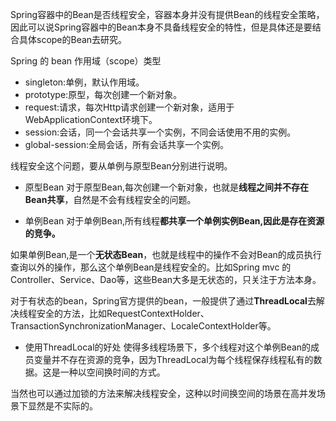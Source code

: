 Spring容器中的Bean是否线程安全，容器本身并没有提供Bean的线程安全策略，因此可以说Spring容器中的Bean本身不具备线程安全的特性，但是具体还是要结合具体scope的Bean去研究。

Spring 的 bean 作用域（scope）类型

- singleton:单例，默认作用域。
- prototype:原型，每次创建一个新对象。
- request:请求，每次Http请求创建一个新对象，适用于WebApplicationContext环境下。
- session:会话，同一个会话共享一个实例，不同会话使用不用的实例。
- global-session:全局会话，所有会话共享一个实例。

线程安全这个问题，要从单例与原型Bean分别进行说明。

- 原型Bean
  对于原型Bean,每次创建一个新对象，也就是**线程之间并不存在Bean共享**，自然是不会有线程安全的问题。

- 单例Bean
  对于单例Bean,所有线程**都共享一个单例实例Bean,因此是存在资源的竞争。**

如果单例Bean,是一个**无状态Bean**，也就是线程中的操作不会对Bean的成员执行查询以外的操作，那么这个单例Bean是线程安全的。比如Spring mvc 的 Controller、Service、Dao等，这些Bean大多是无状态的，只关注于方法本身。

对于有状态的bean，Spring官方提供的bean，一般提供了通过**ThreadLocal**去解决线程安全的方法，比如RequestContextHolder、TransactionSynchronizationManager、LocaleContextHolder等。

- 使用ThreadLocal的好处
  使得多线程场景下，多个线程对这个单例Bean的成员变量并不存在资源的竞争，因为ThreadLocal为每个线程保存线程私有的数据。这是一种以空间换时间的方式。

当然也可以通过加锁的方法来解决线程安全，这种以时间换空间的场景在高并发场景下显然是不实际的。
